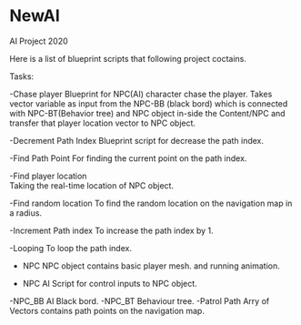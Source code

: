 # NewAI

AI Project 2020


Here is a list of blueprint scripts that following project coctains.

Tasks:

-Chase player
    Blueprint for NPC(AI) character chase the player. Takes vector variable as input from the NPC-BB (black bord) which is connected with NPC-BT(Behavior tree) and NPC object in-side the Content/NPC and transfer that player location vector to NPC object.

-Decrement Path Index
    Blueprint script for decrease the path index.     

-Find Path Point
    For finding the current point on the path index.

-Find player location    
    Taking the real-time location of NPC object.

-Find random location
    To find the random location on the navigation map in a radius.

-Increment Path index
    To increase the path index by 1.

-Looping 
    To loop the path index.

- NPC
    NPC object contains basic player mesh. and running animation.

- NPC AI
    Script for control inputs to NPC object.

-NPC_BB
    AI Black bord.
-NPC_BT
    Behaviour tree.
-Patrol Path
    Arry of Vectors contains path points on the navigation map.
    

